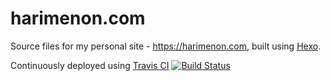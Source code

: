# harimenon.com
Source files for my personal site - https://harimenon.com, built using [Hexo](https://hexo.io).

Continuously deployed using [Travis CI](https://travis-ci.org/floydpink/harimenon.com) [![Build Status](https://travis-ci.org/floydpink/harimenon.com.svg?branch=master)](https://travis-ci.org/floydpink/harimenon.com)
